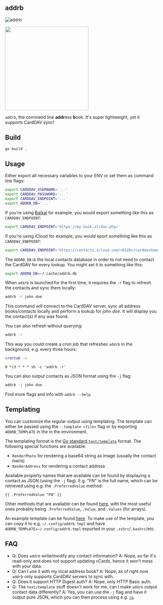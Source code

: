addrb
-----

![addrb](addrb.png)

[<img src="https://xn--gckvb8fzb.com/images/chatroom.png" width="275">](https://xn--gckvb8fzb.com/contact/)

`addrb`, the command line **addr**ess **b**ook. It's super lightweight, yet it
supports CardDAV sync!

## Build

```sh
go build .
```

## Usage

Either export all necessary variables to your ENV or set them as command line
flags:

```sh
export CARDDAV_USERNAME='...'
export CARDDAV_PASSWORD='...'
export CARDDAV_ENDPOINT='...'
export ADDRB_DB='...'
```

If you're using [Baïkal](https://github.com/sabre-io/Baikal) for example, you
would export something like this as `CARDDAV_ENDPOINT`:

```sh
export CARDDAV_ENDPOINT='https://my.baik.al/dav.php/'
```

If you're using iCloud for example, you would eport something like this as `CARDDAV_ENDPOINT`:

```sh
export CARDDAV_ENDPOINT='https://contacts.icloud.com/<DSID>/carddavhome/card/'
```

The `ADDRB_DB` is the local contacts database in order to not need to contact
the CardDAV for every lookup. You might set it to something like this:

```sh
export ADDRB_DB=~/.cache/addrb.db
```

When `addrb` is launched for the first time, it requires the `-r` flag to
refresh the contacts and sync them locally: 

```sh
addrb -r john doe
```

This command will connect to the CardDAV server, sync all address books/contacts
locally and perform a lookup for *john doe*. It will display you the contact(s) 
if any was found.

You can also refresh without querying:

```sh
addrb -r
```

This way you could create a cron job that refreshes `addrb` in the background,
e.g. every three hours:

```sh
crontab -e
```

```crontab
0 */3 * * * sh -c 'addrb -r'
```

You can also output contacts as JSON format using the `-j` flag:

```sh
addrb -j john doe
```

Find more flags and info with `addrb --help`.


## Templating

You can customize the regular output using templating. The template can either
be passed using the `--template <file>` flag or by exporting `ADDRB_TEMPLATE` 
in the in the environment.

The templating format is the [Go standard `text/template`][1] format. The
following special functions are available:

- `RenderPhoto` for rendering a base64 string as image (usually the contact 
  `PHOTO`)
- `RenderAddress` for rendering a contact address

Available property names that are available can be found by displaying a 
contact as JSON (using the `-j` flag). E.g. "FN" is the full name, which can be
retrieved using e.g. the `.PreferredValue` method:

```tmpl
{{ .PreferredValue "FN" }}
```

Other methods that are available can be found [here][3], with the most useful
ones probably being `.PreferredValue`, `.Value`, and `.Values` (for arrays).

An example template can be found [here][2]. To make use of the template, you can
copy it to e.g. `~/.config/addrb.tmpl` and have
`ADDRB_TEMPLATE=~/.config/addrb.tmpl` exported in your `.zshrc`/`.bashrc`/etc.


## FAQ

- Q: Does `addrb` write/modify any contact information?
  A: Nope, so far it's read-only and does not support updating vCards, hence it
     won't mess with your data.
- Q: Can I use it with my local address book?
  A: Nope, as of right now `addrb` only supports CardDAV servers to sync with.
- Q: Does it support HTTP Digest auth?
  A: Nope, only HTTP Basic auth.
- Q: The `text/template` stuff doesn't work for me, can I make `addrb` output
     contact data differently?
  A: Yes, you can use the `-j` flag and have it output pure JSON, which you can
     then process using e.g. [`jq`][4]. 

[1]: https://pkg.go.dev/text/template
[2]: example.tmpl
[3]: https://pkg.go.dev/github.com/emersion/go-vcard#Card
[4]: https://stedolan.github.io/jq/

